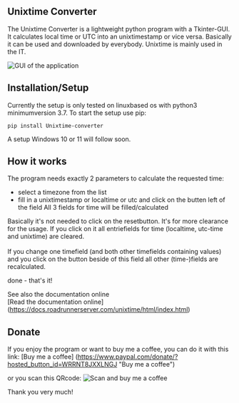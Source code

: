 ## Unixtime Converter

The Unixtime Converter is a lightweight python program with a Tkinter-GUI. 
It calculates local time or UTC into an unixtimestamp or vice versa. Basically 
it can be used and downloaded by everybody. Unixtime is mainly used in the IT.

![GUI of the application](uxconverter.png)


## Installation/Setup

Currently the setup is only tested on linuxbased os with python3 minimumversion 3.7.
To start the setup use pip:

    pip install Unixtime-converter

A setup Windows 10 or 11 will follow soon.

## How it works

The program needs exactly 2 parameters to calculate the requested time:
* select a timezone from the list
* fill in a unixtimestamp or localtime or utc and click on the butten left of the field
All 3 fields for time will be filled/calculated

Basically it's not needed to click on the resetbutton. It's for more clearance for the usage. If you click on it all entriefields for time (localtime, utc-time and unixtime) are cleared.<br><br>
If you change one timefield (and both other timefields containing values) and you click on the button beside of this field all other (time-)fields are recalculated.

done - that's it!

See also the documentation online  
[Read the documentation online] (https://docs.roadrunnerserver.com/unixtime/html/index.html)


## Donate

If you enjoy the program or want to buy me a coffee, you can do it with this link:
[Buy me a coffee] (https://www.paypal.com/donate/?hosted_button_id=WRRNT8JXXLNGJ "Buy me a coffee")

or you scan this QRcode:
![Scan and buy me a coffee](BuyMeACoffee.png)  

Thank you very much!
